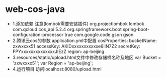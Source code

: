 # web-cos-java
* 1.添加依赖  注意(lombok需要安装插件)
            <dependency>
                <groupId>org.projectlombok</groupId>
                <artifactId>lombok</artifactId>
            </dependency>
            <dependency>
                <groupId>com.qcloud</groupId>
                <artifactId>cos_api</artifactId>
                <version>5.2.4</version>
            </dependency>
            <dependency>
                <groupId>org.springframework.boot</groupId>
                <artifactId>spring-boot-configuration-processor</artifactId>
                <optional>true</optional>
            </dependency>
            <dependency>
                <groupId>com.google.code.gson</groupId>
                <artifactId>gson</artifactId>
            </dependency>
* 2.腾讯云cos的参数  application.yml中配置
        cosProperties:
          bucketName: zxwxxxx51
          accessKey: AKIDxxxxxxxxxxxe6iIN7Z2
          secretKey: FPYxxxxxxxxxxxxxxJIEzZ
          region: ap-beijing
* 3.resources/static/upload.html文件中修改存储桶名称及地区
            var Bucket = 'zxwxxxx51';
            var Region = 'ap-beijing';
* 4.运行项目  访问localhost:8080/upload.html

